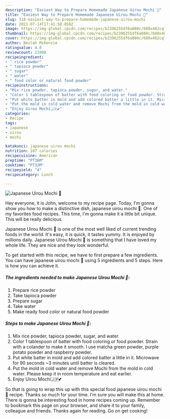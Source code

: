 ```yaml
---
description: "Easiest Way to Prepare Homemade Japanese Uirou Mochi 🌹"
title: "Easiest Way to Prepare Homemade Japanese Uirou Mochi 🌹"
slug: 318-easiest-way-to-prepare-homemade-japanese-uirou-mochi
date: 2021-07-14T17:41:50.858Z
image: https://img-global.cpcdn.com/recipes/b2396255df6a080c/680x482cq70/japanese-uirou-mochi-recipe-main-photo.jpg
thumbnail: https://img-global.cpcdn.com/recipes/b2396255df6a080c/680x482cq70/japanese-uirou-mochi-recipe-main-photo.jpg
cover: https://img-global.cpcdn.com/recipes/b2396255df6a080c/680x482cq70/japanese-uirou-mochi-recipe-main-photo.jpg
author: Beulah McKenzie
ratingvalue: 4.8
reviewcount: 21090
recipeingredient:
- " rice powder"
- " tapioca powder"
- " sugar"
- " water"
- " food color or natural food powder"
recipeinstructions:
- "Mix rice powder, tapioca powder, sugar, and water."
- "Color 1 tablespoon of batter with food coloring or food powder. Strain with a colander to make it smooth. I use matcha green powder, purple potato powder and raspberry powder."
- "Put white batter in mold and add colored batter a little in it. Microwave for 90 seconds ~3 minutes until batter is cleared."
- "Put the mold in cold water and remove Mochi from the mold in cold water. Please keep it in room temperature and eat earlier."
- "Enjoy Uirou Mochi🇯🇵💕"
categories:
- Recipe
tags:
- japanese
- uirou
- mochi

katakunci: japanese uirou mochi 
nutrition: 107 calories
recipecuisine: American
preptime: "PT36M"
cooktime: "PT33M"
recipeyield: "4"
recipecategory: Lunch

---
```



![Japanese Uirou Mochi 🌹](https://img-global.cpcdn.com/recipes/b2396255df6a080c/680x482cq70/japanese-uirou-mochi-recipe-main-photo.jpg)

Hey everyone, it is John, welcome to my recipe page. Today, I'm gonna show you how to make a distinctive dish, japanese uirou mochi 🌹. One of my favorites food recipes. This time, I'm gonna make it a little bit unique. This will be really delicious.



Japanese Uirou Mochi 🌹 is one of the most well liked of current trending foods in the world. It's easy, it is quick, it tastes yummy. It is enjoyed by millions daily. Japanese Uirou Mochi 🌹 is something that I have loved my whole life. They are nice and they look wonderful.


To get started with this recipe, we have to first prepare a few ingredients. You can have japanese uirou mochi 🌹 using 5 ingredients and 5 steps. Here is how you can achieve it.

<!--inarticleads1-->

##### The ingredients needed to make Japanese Uirou Mochi 🌹:

1. Prepare  rice powder
1. Take  tapioca powder
1. Prepare  sugar
1. Take  water
1. Make ready  food color or natural food powder




<!--inarticleads2-->

##### Steps to make Japanese Uirou Mochi 🌹:

1. Mix rice powder, tapioca powder, sugar, and water.
1. Color 1 tablespoon of batter with food coloring or food powder. Strain with a colander to make it smooth. I use matcha green powder, purple potato powder and raspberry powder.
1. Put white batter in mold and add colored batter a little in it. Microwave for 90 seconds ~3 minutes until batter is cleared.
1. Put the mold in cold water and remove Mochi from the mold in cold water. Please keep it in room temperature and eat earlier.
1. Enjoy Uirou Mochi🇯🇵💕




So that is going to wrap this up with this special food japanese uirou mochi 🌹 recipe. Thanks so much for your time. I'm sure you will make this at home. There is gonna be interesting food in home recipes coming up. Remember to bookmark this page on your browser, and share it to your family, colleague and friends. Thanks again for reading. Go on get cooking!
